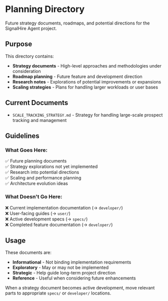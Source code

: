 # Planning Directory

Future strategy documents, roadmaps, and potential directions for the SignalHire Agent project.

## Purpose

This directory contains:
- **Strategy documents** - High-level approaches and methodologies under consideration
- **Roadmap planning** - Future feature and development direction
- **Research notes** - Explorations of potential improvements or expansions
- **Scaling strategies** - Plans for handling larger workloads or user bases

## Current Documents

- `SCALE_TRACKING_STRATEGY.md` - Strategy for handling large-scale prospect tracking and management

## Guidelines

### What Goes Here:
✅ Future planning documents  
✅ Strategy explorations not yet implemented  
✅ Research into potential directions  
✅ Scaling and performance planning  
✅ Architecture evolution ideas  

### What Doesn't Go Here:
❌ Current implementation documentation (→ `developer/`)  
❌ User-facing guides (→ `user/`)  
❌ Active development specs (→ `specs/`)  
❌ Completed feature documentation (→ `developer/`)  

## Usage

These documents are:
- **Informational** - Not binding implementation requirements
- **Exploratory** - May or may not be implemented
- **Strategic** - Help guide long-term project direction
- **Reference** - Useful when considering future enhancements

When a strategy document becomes active development, move relevant parts to appropriate `specs/` or `developer/` locations.
